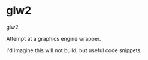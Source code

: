 # glw2
glw2

Attempt at a graphics engine wrapper.

I'd imagine this will not build, but useful code snippets.
